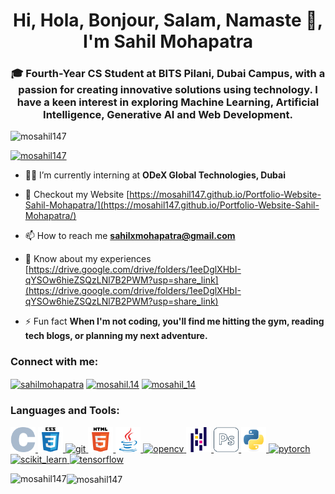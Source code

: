 <h1 align="center">Hi, Hola, Bonjour, Salam, Namaste 👋, I'm Sahil Mohapatra</h1>
<h3 align="center">🎓 Fourth-Year CS Student at BITS Pilani, Dubai Campus, with a passion for creating innovative solutions using technology. I have a keen interest in exploring Machine Learning, Artificial Intelligence, Generative AI and Web Development.</h3>

<p align="left"> <img src="https://komarev.com/ghpvc/?username=mosahil147&label=Profile%20views&color=0e75b6&style=flat" alt="mosahil147" /> </p>

<p align="left"> <a href="https://github.com/ryo-ma/github-profile-trophy"><img src="https://github-profile-trophy.vercel.app/?username=mosahil147" alt="mosahil147" /></a> </p>

- 👨‍💻 I’m currently interning at **ODeX Global Technologies, Dubai**

- 🔭 Checkout my Website [https://mosahil147.github.io/Portfolio-Website-Sahil-Mohapatra/](https://mosahil147.github.io/Portfolio-Website-Sahil-Mohapatra/)

- 📫 How to reach me **sahilxmohapatra@gmail.com**

- 📄 Know about my experiences [https://drive.google.com/drive/folders/1eeDglXHbI-qYSOw6hieZSQzLNl7B2PWM?usp=share_link](https://drive.google.com/drive/folders/1eeDglXHbI-qYSOw6hieZSQzLNl7B2PWM?usp=share_link)

- ⚡ Fun fact **When I'm not coding, you'll find me hitting the gym, reading tech blogs, or planning my next adventure.**

<h3 align="left">Connect with me:</h3>
<p align="left">
<a href="https://linkedin.com/in/sahilmohapatra" target="blank"><img align="center" src="https://raw.githubusercontent.com/rahuldkjain/github-profile-readme-generator/master/src/images/icons/Social/linked-in-alt.svg" alt="sahilmohapatra" height="30" width="40" /></a>
<a href="https://instagram.com/mosahil.14" target="blank"><img align="center" src="https://raw.githubusercontent.com/rahuldkjain/github-profile-readme-generator/master/src/images/icons/Social/instagram.svg" alt="mosahil.14" height="30" width="40" /></a>
<a href="https://www.leetcode.com/mosahil_14" target="blank"><img align="center" src="https://raw.githubusercontent.com/rahuldkjain/github-profile-readme-generator/master/src/images/icons/Social/leet-code.svg" alt="mosahil_14" height="30" width="40" /></a>
</p>

<h3 align="left">Languages and Tools:</h3>
<p align="left"> <a href="https://www.cprogramming.com/" target="_blank" rel="noreferrer"> <img src="https://raw.githubusercontent.com/devicons/devicon/master/icons/c/c-original.svg" alt="c" width="40" height="40"/> </a> <a href="https://www.w3schools.com/css/" target="_blank" rel="noreferrer"> <img src="https://raw.githubusercontent.com/devicons/devicon/master/icons/css3/css3-original-wordmark.svg" alt="css3" width="40" height="40"/> </a> <a href="https://git-scm.com/" target="_blank" rel="noreferrer"> <img src="https://www.vectorlogo.zone/logos/git-scm/git-scm-icon.svg" alt="git" width="40" height="40"/> </a> <a href="https://www.w3.org/html/" target="_blank" rel="noreferrer"> <img src="https://raw.githubusercontent.com/devicons/devicon/master/icons/html5/html5-original-wordmark.svg" alt="html5" width="40" height="40"/> </a> <a href="https://www.java.com" target="_blank" rel="noreferrer"> <img src="https://raw.githubusercontent.com/devicons/devicon/master/icons/java/java-original.svg" alt="java" width="40" height="40"/> </a> <a href="https://opencv.org/" target="_blank" rel="noreferrer"> <img src="https://www.vectorlogo.zone/logos/opencv/opencv-icon.svg" alt="opencv" width="40" height="40"/> </a> <a href="https://pandas.pydata.org/" target="_blank" rel="noreferrer"> <img src="https://raw.githubusercontent.com/devicons/devicon/2ae2a900d2f041da66e950e4d48052658d850630/icons/pandas/pandas-original.svg" alt="pandas" width="40" height="40"/> </a> <a href="https://www.photoshop.com/en" target="_blank" rel="noreferrer"> <img src="https://raw.githubusercontent.com/devicons/devicon/master/icons/photoshop/photoshop-line.svg" alt="photoshop" width="40" height="40"/> </a> <a href="https://www.python.org" target="_blank" rel="noreferrer"> <img src="https://raw.githubusercontent.com/devicons/devicon/master/icons/python/python-original.svg" alt="python" width="40" height="40"/> </a> <a href="https://pytorch.org/" target="_blank" rel="noreferrer"> <img src="https://www.vectorlogo.zone/logos/pytorch/pytorch-icon.svg" alt="pytorch" width="40" height="40"/> </a> <a href="https://scikit-learn.org/" target="_blank" rel="noreferrer"> <img src="https://upload.wikimedia.org/wikipedia/commons/0/05/Scikit_learn_logo_small.svg" alt="scikit_learn" width="40" height="40"/> </a> <a href="https://www.tensorflow.org" target="_blank" rel="noreferrer"> <img src="https://www.vectorlogo.zone/logos/tensorflow/tensorflow-icon.svg" alt="tensorflow" width="40" height="40"/> </a> </p>

<p><img align="left" src="https://github-readme-stats.vercel.app/api/top-langs?username=mosahil147&show_icons=true&locale=en&layout=compact" alt="mosahil147" /></p>

<p><img align="center" src="https://github-readme-streak-stats.herokuapp.com/?user=mosahil147&" alt="mosahil147" /></p>
